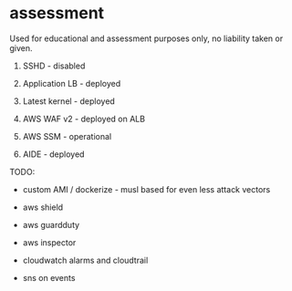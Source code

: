 # assessment

Used for educational and assessment purposes only, no liability taken or given.


1. SSHD - disabled

3. Application LB - deployed

4. Latest kernel - deployed

5. AWS WAF v2 - deployed on ALB

6. AWS SSM - operational

7. AIDE - deployed

TODO:

- custom AMI / dockerize - musl based for even less attack vectors

- aws shield

- aws guardduty

- aws inspector

- cloudwatch alarms and cloudtrail

- sns on events
